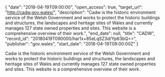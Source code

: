 {
  "date": "2018-04-19T09:00:00", 
  "open_access": true, 
  "target_url": "http://cadw.gov.wales/", 
  "description": "Cadw is the historic environment service of the Welsh Government and works to protect the historic buildings and structures, the landscapes and heritage sites of Wales and currently  manages 127 state owned properties and sites. This website is a comprehensive overview of their work.", 
  "end_date": null, 
  "title": "CADW", 
  "record_id": "20180419T090000/har1x+85eLqSZ3d/Yp63bQ==", 
  "publisher": "gov.wales", 
  "start_date": "2018-04-19T09:00:00Z"
}

Cadw is the historic environment service of the Welsh Government and works to protect the historic buildings and structures, the landscapes and heritage sites of Wales and currently  manages 127 state owned properties and sites. This website is a comprehensive overview of their work.